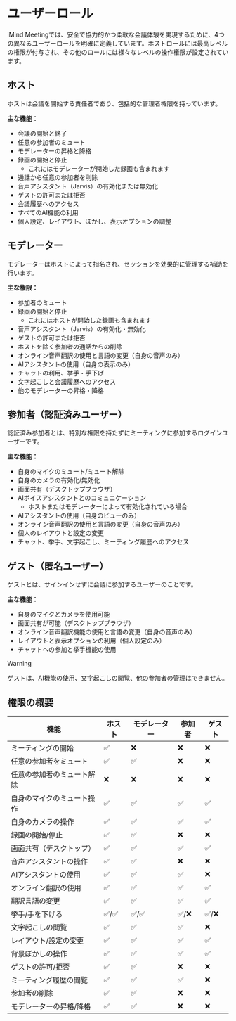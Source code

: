 # ユーザーロール

iMind Meetingでは、安全で協力的かつ柔軟な会議体験を実現するために、4つの異なるユーザーロールを明確に定義しています。ホストロールには最高レベルの権限が付与され、その他のロールには様々なレベルの操作権限が設定されています。

## ホスト

ホストは会議を開始する責任者であり、包括的な管理者権限を持っています。

**主な機能：**

- 会議の開始と終了
- 任意の参加者のミュート
- モデレーターの昇格と降格
- 録画の開始と停止
  - これにはモデレーターが開始した録画も含まれます
- 通話から任意の参加者を削除
- 音声アシスタント（Jarvis）の有効化または無効化
- ゲストの許可または拒否
- 会議履歴へのアクセス
- すべてのAI機能の利用
- 個人設定、レイアウト、ぼかし、表示オプションの調整

## モデレーター

モデレーターはホストによって指名され、セッションを効果的に管理する補助を行います。

**主な権限：**

- 参加者のミュート
- 録画の開始と停止
  - これにはホストが開始した録画も含まれます
- 音声アシスタント（Jarvis）の有効化・無効化
- ゲストの許可または拒否
- ホストを除く参加者の通話からの削除
- オンライン音声翻訳の使用と言語の変更（自身の音声のみ）
- AIアシスタントの使用（自身の表示のみ）
- チャットの利用、挙手・手下げ
- 文字起こしと会議履歴へのアクセス
- 他のモデレーターの昇格・降格

## 参加者（認証済みユーザー）

認証済み参加者とは、特別な権限を持たずにミーティングに参加するログインユーザーです。

**主な機能：**

- 自身のマイクのミュート/ミュート解除
- 自身のカメラの有効化/無効化
- 画面共有（デスクトップブラウザ）
- AIボイスアシスタントとのコミュニケーション
  - ホストまたはモデレーターによって有効化されている場合
- AIアシスタントの使用（自身のビューのみ）
- オンライン音声翻訳の使用と言語の変更（自身の音声のみ）
- 個人のレイアウトと設定の変更
- チャット、挙手、文字起こし、ミーティング履歴へのアクセス

## ゲスト（匿名ユーザー）

ゲストとは、サインインせずに会議に参加するユーザーのことです。

**主な機能：**

- 自身のマイクとカメラを使用可能
- 画面共有が可能（デスクトップブラウザ）
- オンライン音声翻訳機能の使用と言語の変更（自身の音声のみ）
- レイアウトと表示オプションの利用（個人設定のみ）
- チャットへの参加と挙手機能の使用

> [!WARNING]
> ゲストは、AI機能の使用、文字起こしの閲覧、他の参加者の管理はできません。

## 権限の概要

| 機能                       | ホスト | モデレーター | 参加者 | ゲスト |
| -------------------------- | ------ | ------------ | ------ | ------ |
| ミーティングの開始         | ✅     | ❌           | ❌     | ❌     |
| 任意の参加者をミュート     | ✅     | ✅           | ❌     | ❌     |
| 任意の参加者のミュート解除 | ❌     | ❌           | ❌     | ❌     |
| 自身のマイクのミュート操作 | ✅     | ✅           | ✅     | ✅     |
| 自身のカメラの操作         | ✅     | ✅           | ✅     | ✅     |
| 録画の開始/停止            | ✅     | ✅           | ❌     | ❌     |
| 画面共有（デスクトップ）   | ✅     | ✅           | ✅     | ✅     |
| 音声アシスタントの操作     | ✅     | ✅           | ❌     | ❌     |
| AIアシスタントの使用       | ✅     | ✅           | ✅     | ❌     |
| オンライン翻訳の使用       | ✅     | ✅           | ✅     | ✅     |
| 翻訳言語の変更             | ✅     | ✅           | ✅     | ✅     |
| 挙手/手を下げる            | ✅/✅  | ✅/✅        | ✅/❌  | ✅/❌  |
| 文字起こしの閲覧           | ✅     | ✅           | ✅     | ❌     |
| レイアウト/設定の変更      | ✅     | ✅           | ✅     | ✅     |
| 背景ぼかしの操作           | ✅     | ✅           | ✅     | ✅     |
| ゲストの許可/拒否          | ✅     | ✅           | ❌     | ❌     |
| ミーティング履歴の閲覧     | ✅     | ✅           | ✅     | ❌     |
| 参加者の削除               | ✅     | ✅           | ❌     | ❌     |
| モデレーターの昇格/降格    | ✅     | ✅           | ❌     | ❌     |
